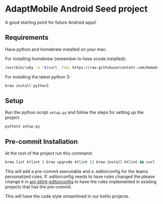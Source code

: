 # AdaptMobile Android Seed project

A good starting point for future Android apps!

## Requirements

Have python and homebrew installed on your mac.

For installing homebrew (remember to have xcode installed):

```bash
/usr/bin/ruby -e "$(curl -fsSL https://raw.githubusercontent.com/Homebrew/install/master/install)"
```

For installing the latest python 3:

```bash
brew install python3
```

## Setup

Run the python script `setup.py` and follow the steps for setting up the project.

```bash
python3 setup.py
```

## Pre-commit Installation

At the root of the project run this command:

```bash
brew list ktlint | brew upgrade ktlint || brew install ktlint && curl -s -L "https://raw.githubusercontent.com/adaptdk/am-ktlint-pre-commit/master/pre-commit" > ../.git/hooks/pre-commit && chmod 755 ../.git/hooks/pre-commit && curl -s -L "https://raw.githubusercontent.com/adaptdk/am-ktlint-editorconfig/master/.editorconfig" > .editorconfig
```

This will add a pre-commit executable and a .editorconfig for the teams personalized rules. 
If .editorconfig needs to have rules changed the please change it in [am-ktlint-editorconfig](https://github.com/adaptdk/am-ktlint-editorconfig/blob/master/.editorconfig) to have the rules implemented in existing projects that has the pre-commit.

This will have the code style streamlined in our kotlin projects.
